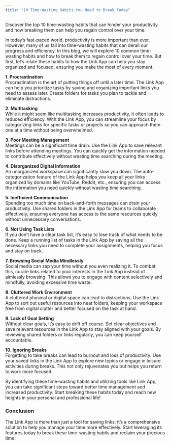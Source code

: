```yaml
---
title: "10 Time-Wasting Habits You Need to Break Today"
---
```


Discover the top 10 time-wasting habits that can hinder your productivity and how breaking them can help you regain control over your time.

In today’s fast-paced world, productivity is more important than ever. However, many of us fall into time-wasting habits that can derail our progress and efficiency. In this blog, we will explore 10 common time-wasting habits and how to break them to regain control over your time. But first, let’s relate these habits to how the Link App can help you stay organized and focused, ensuring you make the most of every moment.

**1. Procrastination**  
Procrastination is the art of putting things off until a later time. The Link App can help you prioritize tasks by saving and organizing important links you need to assess later. Create folders for tasks you plan to tackle and eliminate distractions.

**2. Multitasking**  
While it might seem like multitasking increases productivity, it often leads to reduced efficiency. With the Link App, you can streamline your focus by categorizing links for specific tasks or projects so you can approach them one at a time without being overwhelmed.

**3. Poor Meeting Management**  
Meetings can be a significant time drain. Use the Link App to save relevant links before attending meetings. You can quickly get the information needed to contribute effectively without wasting time searching during the meeting.

**4. Disorganized Digital Information**  
An unorganized workspace can significantly slow you down. The auto-categorization feature of the Link App helps you keep all your links organized by domains like YouTube, Reddit, etc., ensuring you can access the information you need quickly without wasting time searching.

**5. Inefficient Communication**  
Spending too much time on back-and-forth messages can drain your productivity. Use shared folders in the Link App for teams to collaborate effectively, ensuring everyone has access to the same resources quickly without unnecessary conversations.

**6. Not Using Task Lists**  
If you don’t have a clear task list, it’s easy to lose track of what needs to be done. Keep a running list of tasks in the Link App by saving all the necessary links you need to complete your assignments, helping you focus and stay on track.

**7. Browsing Social Media Mindlessly**  
Social media can zap your time without you even realizing it. To combat this, curate links related to your interests in the Link App instead of aimlessly browsing. This allows you to engage with content selectively and mindfully, avoiding excessive time waste.

**8. Cluttered Work Environment**  
A cluttered physical or digital space can lead to distractions. Use the Link App to sort out useful resources into neat folders, keeping your workspace free from digital clutter and better focused on the task at hand.

**9. Lack of Goal Setting**  
Without clear goals, it’s easy to drift off course. Set clear objectives and save relevant resources in the Link App to stay aligned with your goals. By reviewing shared folders or links regularly, you can keep yourself accountable.

**10. Ignoring Breaks**  
Forgetting to take breaks can lead to burnout and loss of productivity. Use your saved links in the Link App to explore new topics or engage in leisure activities during breaks. This not only rejuvenates you but helps you return to work more focused.

By identifying these time-wasting habits and utilizing tools like Link App, you can take significant steps toward better time management and increased productivity. Start breaking these habits today and reach new heights in your personal and professional life!  

### Conclusion  
The Link App is more than just a tool for saving links; it’s a comprehensive solution to help you manage your time more effectively. Start leveraging its features today to break these time-wasting habits and reclaim your precious time!